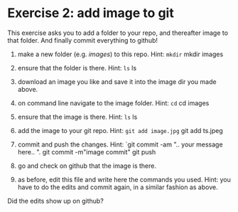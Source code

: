 # Exercise 2: add image to git

This exercise asks you to add a folder to your repo, and thereafter
image to that folder.  And finally commit everything to github!

1. make a new folder (e.g. _images_) to this repo.  Hint: `mkdir`
mkdir images
2. ensure that the folder is there.  Hint: `ls`
ls
3. download an image you like and save it into the image dir you made
   above.
   
4. on command line navigate to the image folder.  Hint: `cd`
cd images
5. ensure that the image is there.  Hint: `ls`
ls
6. add the image to your git repo.  Hint: `git add image.jpg`
git add ts.jpeg
7. commit and push the changes.  Hint: `git commit -am ".. your
   message here.. ".
   git commit -m"image commit"
   git push
8. go and check on github that the image is there.

9. as before, edit this file and write here the commands you used.
   Hint: you have to do the edits and commit again, in a similar
   fashion as above.

Did the edits show up on github?
